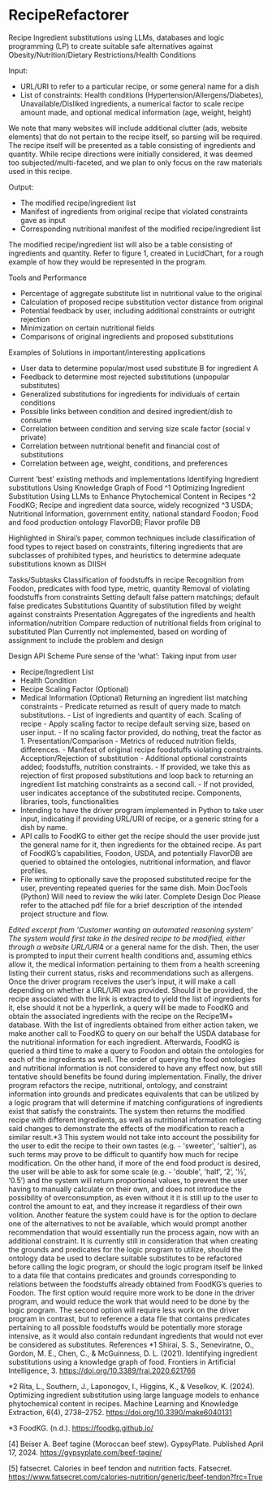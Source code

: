 # RecipeRefactorer
Recipe Ingredient substitutions using LLMs, databases and logic programming (LP) to create suitable safe alternatives against Obesity/Nutrition/Dietary Restrictions/Health Conditions

Input:
- URL/URI to refer to a particular recipe, or some general name for a dish
- List of constraints: Health conditions (Hypertension/Allergens/Diabetes), Unavailable/Disliked ingredients, a numerical factor to scale recipe amount made, and optional medical information (age, weight, height)

We note that many websites will include additional clutter (ads, website elements) that do not pertain to the recipe itself, so parsing will be required. The recipe itself will be presented as a table consisting of ingredients and quantity. While recipe directions were initially considered, it was deemed too subjected/multi-faceted, and we plan to only focus on the raw materials used in this recipe.

Output:
- The modified recipe/ingredient list
- Manifest of ingredients from original recipe that violated constraints gave as input
- Corresponding nutritional manifest of the modified recipe/ingredient list

The modified recipe/ingredient list will also be a table consisting of ingredients and quantity. Refer to figure 1, created in LucidChart, for a rough example of how they would be represented in the program. 

 Tools and Performance
- Percentage of aggregate substitute list in nutritional value to the original
- Calculation of proposed recipe substitution vector distance from original
- Potential feedback by user, including additional constraints or outright rejection
- Minimization on certain nutritional fields
- Comparisons of original ingredients and proposed substitutions

Examples of Solutions in important/interesting applications
- User data to determine popular/most used substitute B for ingredient A
- Feedback to determine most rejected substitutions (unpopular substitutes)
- Generalized substitutions for ingredients for individuals of certain conditions
- Possible links between condition and desired ingredient/dish to consume
- Correlation between condition and serving size scale factor (social v private)
- Correlation between nutritional benefit and financial cost of substitutions
- Correlation between age, weight, conditions, and preferences

Current ‘best’ existing methods and implementations
Identifying Ingredient substitutions Using Knowledge Graph of Food ^1
Optimizing Ingredient Substitution Using LLMs to Enhance Phytochemical Content in Recipes ^2
FoodKG; Recipe and ingredient data source, widely recognized ^3
USDA; Nutritional Information, government entity, national standard
Foodon; Food and food production ontology
FlavorDB; Flavor profile DB

Highlighted in Shirai’s paper, common techniques include classification of food types to reject based on constraints, filtering ingredients that are subclasses of prohibited types, and heuristics to determine adequate substitutions known as DIISH

Tasks/Subtasks
Classification of foodstuffs in recipe
Recognition from Foodon, predicates with food type, metric, quantity
	Removal of violating foodstuffs from constraints
Setting default false pattern matchings; default false predicates
	Substitutions
Quantity of substitution filled by weight against constraints
	Presentation
Aggregates of the ingredients and health information/nutrition
Compare reduction of nutritional fields from original to substituted
Plan
Currently not implemented, based on wording of assignment to include the problem and design







Design
API Scheme
Pure sense of the ‘what’:
Taking input from user
- Recipe/Ingredient List 
- Health Condition 
- Recipe Scaling Factor (Optional) 
- Medical Information (Optional)
Returning an ingredient list matching constraints
			- Predicate returned as result of query made to match substitutions.
			- List of ingredients and quantity of each.
		Scaling of recipe
			- Apply scaling factor to recipe default serving size, based on user input.
			- If no scaling factor provided, do nothing, treat the factor as 1.
		Presentation/Comparison
			- Metrics of reduced nutrition fields, differences.
			- Manifest of original recipe foodstuffs violating constraints.
		Acception/Rejection of substitution
			- Additional optional constraints added; foodstuffs, nutrition constraints.
			- If provided, we take this as rejection of first proposed substitutions and loop back to returning an ingredient list matching constraints as a second call.
			- If not provided, user indicates acceptance of the substituted recipe.
Components, libraries, tools, functionalities
- Intending to have the driver program implemented in Python to take user input, indicating if providing URL/URI of recipe, or a generic string for a dish by name.
- API calls to FoodKG to either get the recipe should the user provide just the general name for it, then ingredients for the obtained recipe. As part of FoodKG’s capabilities, Foodon, USDA, and potentially FlavorDB are queried to obtained the ontologies, nutritional information, and flavor profiles.
- File writing to optionally save the proposed substituted recipe for the user, preventing repeated queries for the same dish.
Moin DocTools (Python)
Will need to review the wiki later.
Complete Design Doc
Please refer to the attached pdf file for a brief description of the intended project structure and flow.

*Edited excerpt from ‘Customer wanting an automated reasoning system’
The system would first take in the desired recipe to be modified, either through a website URL/URI*4 or a general name for the dish. Then, the user is prompted to input their current health conditions and, assuming ethics allow it, the medical information pertaining to them from a health screening listing their current status, risks and recommendations such as allergens. 
Once the driver program receives the user’s input, it will make a call depending on whether a URL/URI was provided. Should it be provided, the recipe associated with the link is extracted to yield the list of ingredients for it, else should it not be a hyperlink, a query will be made to FoodKG and obtain the associated ingredients with the recipe on the Recipe1M+ database. With the list of ingredients obtained from either action taken, we make another call to FoodKG to query on our behalf the USDA database for the nutritional information for each ingredient. Afterwards, FoodKG is queried a third time to make a query to Foodon and obtain the ontologies for each of the ingredients as well. 
The order of querying the food ontologies and nutritional information is not considered to have any effect now, but still tentative should benefits be found during implementation. 
Finally, the driver program refactors the recipe, nutritional, ontology, and constraint information into grounds and predicates equivalents that can be utilized by a logic program that will determine if matching configurations of ingredients exist that satisfy the constraints. The system then returns the modified recipe with different ingredients, as well as nutritional information reflecting said changes to demonstrate the effects of the modification to reach a similar result.*3 
This system would not take into account the possibility for the user to edit the recipe to their own tastes (e.g. - 'sweeter', 'saltier'), as such terms may prove to be difficult to quantify how much for recipe modification. On the other hand, if more of the end food product is desired, the user will be able to ask for some scale (e.g. - 'double', 'half’, ‘2’, ‘½’, ‘0.5’) and the system will return proportional values, to prevent the user having to manually calculate on their own, and does not introduce the possibility of overconsumption, as even without it it is still up to the user to control the amount to eat, and they increase it regardless of their own volition. 
Another feature the system could have is for the option to declare one of the alternatives to not be available, which would prompt another recommendation that would essentially run the process again, now with an additional constraint.
It is currently still in consideration that when creating the grounds and predicates for the logic program to utilize, should the ontology data be used to declare suitable substitutes to be refactored before calling the logic program, or should the logic program itself be linked to a data file that contains predicates and grounds corresponding to relations between the foodstuffs already obtained from FoodKG’s queries to Foodon. 
The first option would require more work to be done in the driver program, and would reduce the work that would need to be done by the logic program. The second option will require less work on the driver program in contrast, but to reference a data file that contains predicates pertaining to all possible foodstuffs would be potentially more storage intensive, as it would also contain redundant ingredients that would not ever be considered as substitutes.
References
*1 Shirai, S. S., Seneviratne, O., Gordon, M. E., Chen, C., & McGuinness, D. L. (2021). Identifying ingredient substitutions using a knowledge graph of food. Frontiers in Artificial Intelligence, 3. https://doi.org/10.3389/frai.2020.621766

*2 Rita, L., Southern, J., Laponogov, I., Higgins, K., & Veselkov, K. (2024). Optimizing ingredient substitution using large language models to enhance phytochemical content in recipes. Machine Learning and Knowledge Extraction, 6(4), 2738–2752. https://doi.org/10.3390/make6040131

*3 FoodKG. (n.d.). https://foodkg.github.io/

[4] Beiser A. Beef tagine (Moroccan beef stew). GypsyPlate. Published April 17, 2024. https://gypsyplate.com/beef-tagine/


[5] fatsecret. Calories in beef tendon and nutrition facts. Fatsecret. https://www.fatsecret.com/calories-nutrition/generic/beef-tendon?frc=True


